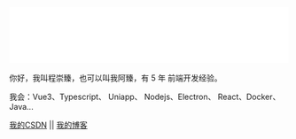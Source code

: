 <img src="./hi.svg" width="880" height="100">

你好，我叫程崇臻，也可以叫我阿臻，有 5 年 前端开发经验。

我会：Vue3、Typescript、 Uniapp、 Nodejs、Electron、 React、Docker、Java...

[我的CSDN](https://blog.csdn.net/weixin_43191327) || [我的博客](https://blog.chengazhen.me)

